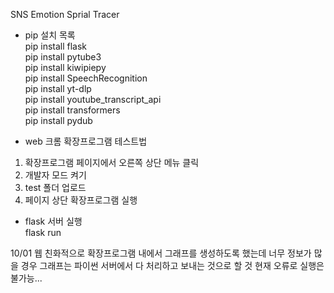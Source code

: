 SNS Emotion Sprial Tracer

- pip 설치 목록 
  <br/>pip install flask
  <br/>pip install pytube3
  <br/>pip install kiwipiepy
  <br/>pip install SpeechRecognition
  <br/>pip install yt-dlp
  <br/>pip install youtube_transcript_api
  <br/>pip install transformers
  <br/>pip install pydub

  
- web 크롬 확장프로그램 테스트법 

1. 확장프로그램 페이지에서 오른쪽 상단 메뉴 클릭
2. 개발자 모드 켜기
3. test 폴더 업로드
4. 페이지 상단 확장프로그램 실행

- flask 서버 실행
<br/>flask run

10/01
웹 친화적으로 확장프로그램 내에서 그래프를 생성하도록 했는데
너무 정보가 많을 경우 그래프는 파이썬 서버에서 다 처리하고 보내는 것으로 할 것
현재 오류로 실행은 불가능...
